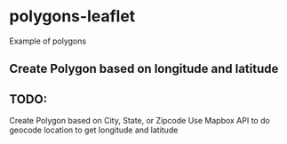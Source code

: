# polygons-leaflet
Example of polygons



## Create Polygon based on longitude and latitude

## TODO: 
Create Polygon based on City, State, or Zipcode
Use Mapbox API to do geocode location to get longitude and latitude
